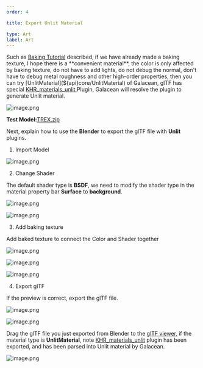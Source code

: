 ```yaml
---
order: 4

title: Export Unlit Material

type: Art
label: Art
---
```


Such as [Baking Tutorial](${docs}artist-bake) described, if we have already made a baking texture, I hope there is a **convenient material**, the color is only affected by baking texture, do not have to add lights, do not debug the normal, don't have to debug metal roughness and other high-order properties, then you can try [UnlitMaterial](${api}core/UnlitMaterial) of Galacean, glTF has special [KHR_materials_unlit ](https://github.com/KhronosGroup/glTF/tree/master/extensions/2.0/Khronos/KHR_materials_unlit) Plugin, Galacean will resolve the plugin to generate Unlit material.

![image.png](https://gw.alipayobjects.com/zos/oasisHub/39965fc2-3fc2-44b9-a294-a04eb4441120/1623652741734-090284d5-9b1a-4db8-9231-dc3f4d188a38-20210614150743080.png)

**Test Model:**[TREX.zip](https://www.yuque.com/attachments/yuque/0/2021/zip/381718/1623651429048-7f6a3610-d5cb-4a73-97f5-0d37d0c63b2c.zip?_lake_card=%7B%22src%22%3A%22https%3A%2F%2Fwww.yuque.com%2Fattachments%2Fyuque%2F0%2F2021%2Fzip%2F381718%2F1623651429048-7f6a3610-d5cb-4a73-97f5-0d37d0c63b2c.zip%22%2C%22name%22%3A%22TREX.zip%22%2C%22size%22%3A499161%2C%22type%22%3A%22application%2Fx-zip-compressed%22%2C%22ext%22%3A%22zip%22%2C%22status%22%3A%22done%22%2C%22taskId%22%3A%22u458bcbec-d647-4328-8036-3d5eb12860f%22%2C%22taskType%22%3A%22upload%22%2C%22id%22%3A%22ua8a5baad%22%2C%22card%22%3A%22file%22%7D)

Next, explain how to use the **Blender** to export the glTF file with **Unlit** plugins.

1. Import Model

![image.png](https://gw.alipayobjects.com/zos/oasisHub/e5dbfb61-5c0c-4ca5-8c7f-bde353d4c211/1623651809057-138f49cf-6fe7-4f54-8161-c7e157ec85fd-20210614150752343.png)

2. Change Shader

The default shader type is **BSDF**, we need to modify the shader type in the material property bar **Surface** to **background**.

![image.png](https://gw.alipayobjects.com/zos/oasisHub/abf1e279-1f78-4d21-8c1f-d58d7f74992c/1623652169374-7f39e5f0-6639-4795-8565-b8f0b09420ed-20210614150804567.png)

![image.png](https://gw.alipayobjects.com/zos/oasisHub/c8c51e5f-c7c6-44a3-87e2-dc649e13fddb/1623652230768-69cd6f7e-175d-4f9f-9042-b3629d422b8e.png)

3. Add baking texture

Add baked texture to connect the Color and Shader together

![image.png](https://gw.alipayobjects.com/zos/oasisHub/50c69e7b-c099-4a2d-b546-8a55ff4f9309/1623652264008-7ae4c13c-6430-44b0-995e-2c23c9f117a7-20210614150846797.png)

![image.png](https://gw.alipayobjects.com/zos/oasisHub/6ed13e19-a9e5-4454-a0d5-ad27b3cabe14/1623652368637-6dda44be-4cde-4f65-a72f-d39b5d3f60ce.png)

![image.png](https://gw.alipayobjects.com/zos/oasisHub/e9a99c9c-f661-4666-86bc-d8e91030c0f7/1623652380351-501dd929-7f96-4578-b49a-11724a0782a7.png)

4. Export glTF

If the preview is correct, export the glTF file.

![image.png](https://gw.alipayobjects.com/zos/oasisHub/4b6b5f8f-ebd2-46af-85c7-9a26b5f66a2e/1623652403568-450291a8-1a0b-4cf4-8e71-c183a05632b0-20210614150902221.png)

![image.png](https://gw.alipayobjects.com/zos/oasisHub/1fe38185-399e-4f56-bff4-c39ba4ae3a2a/1623652462007-85b065a3-69fa-4d80-9dfd-834ef66da12a.png)

Drag the glTF file you just exported from Blender to the [glTF viewer](https://galacean.com/#/gltf-viewer), if the material type is **UnlitMaterial**, note [KHR_materials_unlit](https://github.com/KhronosGroup/glTF/tree/master/extensions/2.0/Khronos/KHR_materials_unlit) plugin has been exported, and has been parsed into Unlit material by Galacean.

![image.png](https://gw.alipayobjects.com/zos/oasisHub/fbb6ba43-f7d7-4757-a1d3-590083d30573/1623652636074-d8bb8437-f885-43fd-8957-8e14ae9fd8c0-20210614150914493.png)
